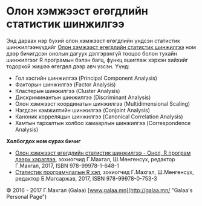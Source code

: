 # Олон хэмжээст өгөгдлийн статистик шинжилгээ

Энд дараах нэр бүхий олон хэмжээст өгөгдлийн үндсэн статистик шинжилгээнүүдийг [Олон хэмжээст өгөгдлийн статистик шинжилгээ](http://magadlal.mn/books/id-3.html) ном дээр бичигдсэн онолын дагуух дэлгэрэнгүй тооцоо болон тухайн шинжилгээг R програмын бэлэн багц, функц ашиглаж хэрхэн хийхийг тодорхой жишээ өгөгдөл дээр авч үзсэн. Үүнд:

* Гол хэсгийн шинжилгээ (Principal Component Analysis)
* Факторын шинжилгээ (Factor Analysis)
* Кластерын шинжилгээ (Cluster Analysis)
* Дискриминантын шинжилгээ (Discriminant Analysis)
* Олон хэмжээст координатын шинжилгээ (Multidimensional Scaling)
* Нэгдсэн хэмжилтийн шинжилгээ (Conjoint Analysis)
* Каноник корреляцын шинжилгээ (Canonical Correlation Analysis)
* Хамтын тархалтын холбоо хамаарлын шинжилгээ (Correspondence Analysis)

**Холбогдох ном сурах бичиг**

* [Олон хэмжээст өгөгдлийн статистик шинжилгээ - Онол, R програм дээрх хэрэглээ](http://magadlal.mn/books/id-3.html), зохиогчид Г.Махгал, Ш.Мөнгөнсүх, редактор Г.Махгал, 2017, ISBN 978-99978-1-648-1
* [Статистик програмчлалын R хэл](http://magadlal.mn/books/id-2.html), зохиогчид Г.Махгал, Ш.Мөнгөнсүх, редактор Б.Магсаржав, 2017, ISBN 978-99978-0-753-3

© 2016 - 2017 Г.Махгал (Galaa) [www.galaa.mn](http://galaa.mn/ "Galaa's Personal Page")
